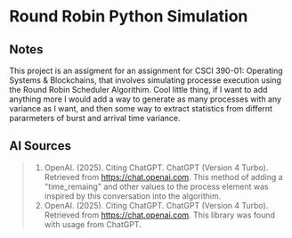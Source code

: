 # Round Robin Python Simulation

## Notes
This project is an assigment for an assignment for CSCI 390-01: Operating Systems & Blockchains, that involves simulating processe execution using the Round Robin Scheduler Algorithim. Cool little thing, if I want to add anything more I would add a way to generate as many processes with any variance as I want, and then some way to extract statistics from differnt pararmeters of burst and arrival time variance.

## AI Sources
> 1. OpenAI. (2025). Citing ChatGPT. ChatGPT (Version 4 Turbo). Retrieved from https://chat.openai.com. This method of adding a "time_remaing" and other values to the process element was inspired by this conversation into the algorithim.
> 2. OpenAI. (2025). Citing ChatGPT. ChatGPT (Version 4 Turbo). Retrieved from https://chat.openai.com. This library was found with usage from ChatGPT.